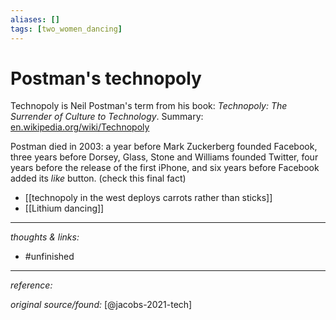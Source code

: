 ```yaml
---
aliases: []
tags: [two_women_dancing]
---
```


# Postman's technopoly

Technopoly is Neil Postman's term from his book: _Technopoly: The Surrender of Culture to Technology_. Summary: [en.wikipedia.org/wiki/Technopoly](https://en.wikipedia.org/wiki/Technopoly)

Postman died in 2003: a year before Mark Zuckerberg founded Facebook, three years before Dorsey, Glass, Stone and Williams founded Twitter, four years before the release of the first iPhone, and six years before Facebook added its _like_ button. (check this final fact)

- [[technopoly in the west deploys carrots rather than sticks]]
- [[Lithium dancing]]

---

_thoughts & links:_



- #unfinished 

---

_reference:_ 

_original source/found:_ [@jacobs-2021-tech]